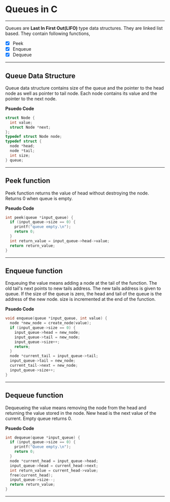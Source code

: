 # Queues in C
***
Queues are __Last In First Out(LIFO)__ type data structures. They are linked list based. They contain following functions,

- [x] Peek
- [x] Enqueue
- [x] Dequeue
***
## Queue Data Structure
Queue data structure contains size of the queue and the pointer to the head node as well as pointer to tail node.
Each node contains its value and the pointer to the next node.

__Psuedo Code__
```c
struct Node {
  int value;
  struct Node *next;
};
typedef struct Node node;
typedef struct {
  node *head;
  node *tail;
  int size;
} queue;
```
***
## Peek function
Peek function returns the value of head without destroying the node. Returns 0 when queue is empty.

__Pseudo Code__
```c
int peek(queue *input_queue) {
  if (input_queue->size == 0) {
    printf("queue empty.\n");
    return 0;
  }
  int return_value = input_queue->head->value;
  return return_value;
}
```
***
## Enqueue function
Enqueuing the value means adding a node at the tail of the function. The old tail's next points to new tails address. The new tails address is given to queue.
If the size of the queue is zero, the head and tail of the queue is the address of the new node. size is incremented at the end of the function.

__Psuedo Code__
```c
void enqueue(queue *input_queue, int value) {
  node *new_node = create_node(value);
  if (input_queue->size == 0) {
    input_queue->head = new_node;
    input_queue->tail = new_node;
    input_queue->size++;
    return;
  }
  node *current_tail = input_queue->tail;
  input_queue->tail = new_node;
  current_tail->next = new_node;
  input_queue->size++;
}
```
***
## Dequeue function
Dequeueing the value means removing the node from the head and returning the value stored in the node. New head is the next value of the current. Empty queue returns 0.

__Psuedo Code__
```c
int dequeue(queue *input_queue) {
  if (input_queue->size == 0) {
    printf("Queue empty.\n");
    return 0;
  }
  node *current_head = input_queue->head;
  input_queue->head = current_head->next;
  int return_value = current_head->value;
  free(current_head);
  input_queue->size--;
  return return_value;
}
```
***
